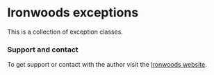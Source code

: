 # Ironwoods exceptions

This is a collection of exception classes.


### Support and contact

To get support or contact with the author visit the
[Ironwoods website](https://www.ironwoods.es).
